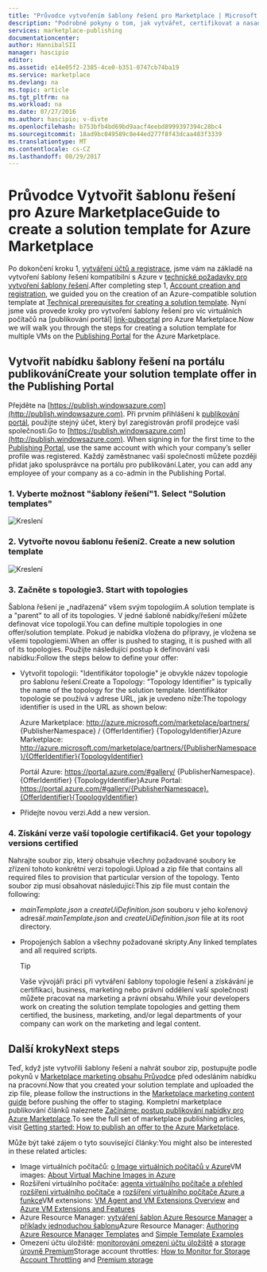 ```yaml
---
title: "Průvodce vytvořením šablony řešení pro Marketplace | Microsoft Docs"
description: "Podrobné pokyny o tom, jak vytvářet, certifikovat a nasadit šablonu více virtuálních počítačů bitové kopie řešení pro zakoupit na webu Azure Marketplace."
services: marketplace-publishing
documentationcenter: 
author: HannibalSII
manager: hascipio
editor: 
ms.assetid: e14e05f2-2385-4ce0-b351-0747cb74ba19
ms.service: marketplace
ms.devlang: na
ms.topic: article
ms.tgt_pltfrm: na
ms.workload: na
ms.date: 07/27/2016
ms.author: hascipio; v-divte
ms.openlocfilehash: b753bfb4bd69bd9aacf4eebd8999397394c28bc4
ms.sourcegitcommit: 18ad9bc049589c8e44ed277f8f43dcaa483f3339
ms.translationtype: MT
ms.contentlocale: cs-CZ
ms.lasthandoff: 08/29/2017
---
```

# <a name="guide-to-create-a-solution-template-for-azure-marketplace"></a><span data-ttu-id="0f3e1-103">Průvodce Vytvořit šablonu řešení pro Azure Marketplace</span><span class="sxs-lookup"><span data-stu-id="0f3e1-103">Guide to create a solution template for Azure Marketplace</span></span>
<span data-ttu-id="0f3e1-104">Po dokončení kroku 1, [vytváření účtů a registrace][link-acct-creation], jsme vám na základě na vytvoření šablony řešení kompatibilní s Azure v [technické požadavky pro vytvoření šablony řešení](marketplace-publishing-solution-template-creation-prerequisites.md).</span><span class="sxs-lookup"><span data-stu-id="0f3e1-104">After completing step 1, [Account creation and registration][link-acct-creation], we guided you on the creation of an Azure-compatible solution template at [Technical prerequisites for creating a solution template](marketplace-publishing-solution-template-creation-prerequisites.md).</span></span> <span data-ttu-id="0f3e1-105">Nyní jsme vás provede kroky pro vytvoření šablony řešení pro víc virtuálních počítačů na [publikování portál] [ link-pubportal] pro Azure Marketplace.</span><span class="sxs-lookup"><span data-stu-id="0f3e1-105">Now we will walk you through the steps for creating a solution template for multiple VMs on the [Publishing Portal][link-pubportal] for the Azure Marketplace.</span></span>

## <a name="create-your-solution-template-offer-in-the-publishing-portal"></a><span data-ttu-id="0f3e1-106">Vytvořit nabídku šablony řešení na portálu publikování</span><span class="sxs-lookup"><span data-stu-id="0f3e1-106">Create your solution template offer in the Publishing Portal</span></span>
<span data-ttu-id="0f3e1-107">Přejděte na [https://publish.windowsazure.com](http://publish.windowsazure.com). Při prvním přihlášení k [publikování portál](https://publish.windowsazure.com/), použijte stejný účet, který byl zaregistrován profil prodejce vaší společnosti.</span><span class="sxs-lookup"><span data-stu-id="0f3e1-107">Go to  [https://publish.windowsazure.com](http://publish.windowsazure.com). When signing in for the first time to the [Publishing Portal](https://publish.windowsazure.com/), use the same account with which your company’s seller profile was registered.</span></span> <span data-ttu-id="0f3e1-108">Každý zaměstnanec vaší společnosti můžete později přidat jako spolusprávce na portálu pro publikování.</span><span class="sxs-lookup"><span data-stu-id="0f3e1-108">Later, you can add any employee of your company as a co-admin in the Publishing Portal.</span></span>

### <a name="1-select-solution-templates"></a><span data-ttu-id="0f3e1-109">1. Vyberte možnost "šablony řešení"</span><span class="sxs-lookup"><span data-stu-id="0f3e1-109">1. Select "Solution templates"</span></span>
  ![Kreslení][img-pubportal-menu-sol-templ]

### <a name="2-create-a-new-solution-template"></a><span data-ttu-id="0f3e1-111">2. Vytvořte novou šablonu řešení</span><span class="sxs-lookup"><span data-stu-id="0f3e1-111">2. Create a new solution template</span></span>
  ![Kreslení][img-pubportal-sol-templ-new]

### <a name="3-start-with-topologies"></a><span data-ttu-id="0f3e1-113">3. Začněte s topologie</span><span class="sxs-lookup"><span data-stu-id="0f3e1-113">3. Start with topologies</span></span>
<span data-ttu-id="0f3e1-114">Šablona řešení je „nadřazená“ všem svým topologiím.</span><span class="sxs-lookup"><span data-stu-id="0f3e1-114">A solution template is a "parent" to all of its topologies.</span></span> <span data-ttu-id="0f3e1-115">V jedné šabloně nabídky/řešení můžete definovat více topologií.</span><span class="sxs-lookup"><span data-stu-id="0f3e1-115">You can define multiple topologies in one offer/solution template.</span></span> <span data-ttu-id="0f3e1-116">Pokud je nabídka vložena do přípravy, je vložena se všemi topologiemi.</span><span class="sxs-lookup"><span data-stu-id="0f3e1-116">When an offer is pushed to staging, it is pushed with all of its topologies.</span></span> <span data-ttu-id="0f3e1-117">Použijte následující postup k definování vaši nabídku:</span><span class="sxs-lookup"><span data-stu-id="0f3e1-117">Follow the steps below to define your offer:</span></span>     

* <span data-ttu-id="0f3e1-118">Vytvořit topologii: "Identifikátor topologie" je obvykle název topologie pro šablonu řešení.</span><span class="sxs-lookup"><span data-stu-id="0f3e1-118">Create a Topology: “Topology Identifier” is typically the name of the topology for the solution template.</span></span> <span data-ttu-id="0f3e1-119">Identifikátor topologie se používá v adrese URL, jak je uvedeno níže:</span><span class="sxs-lookup"><span data-stu-id="0f3e1-119">The topology identifier is used in the URL as shown below:</span></span>

  <span data-ttu-id="0f3e1-120">Azure Marketplace: http://azure.microsoft.com/marketplace/partners/ {PublisherNamespace} / {OfferIdentifier} {TopologyIdentifier}</span><span class="sxs-lookup"><span data-stu-id="0f3e1-120">Azure Marketplace: http://azure.microsoft.com/marketplace/partners/{PublisherNamespace}/{OfferIdentifier}{TopologyIdentifier}</span></span>

  <span data-ttu-id="0f3e1-121">Portál Azure: https://portal.azure.com/#gallery/ {PublisherNamespace}. {OfferIdentifier} {TopologyIdentifier}</span><span class="sxs-lookup"><span data-stu-id="0f3e1-121">Azure Portal: https://portal.azure.com/#gallery/{PublisherNamespace}.{OfferIdentifier}{TopologyIdentifier}</span></span>
* <span data-ttu-id="0f3e1-122">Přidejte novou verzi.</span><span class="sxs-lookup"><span data-stu-id="0f3e1-122">Add a new version.</span></span>

### <a name="4-get-your-topology-versions-certified"></a><span data-ttu-id="0f3e1-123">4. Získání verze vaší topologie certifikaci</span><span class="sxs-lookup"><span data-stu-id="0f3e1-123">4. Get your topology versions certified</span></span>
<span data-ttu-id="0f3e1-124">Nahrajte soubor zip, který obsahuje všechny požadované soubory ke zřízení tohoto konkrétní verzi topologii.</span><span class="sxs-lookup"><span data-stu-id="0f3e1-124">Upload a zip file that contains all required files to provision that particular version of the topology.</span></span> <span data-ttu-id="0f3e1-125">Tento soubor zip musí obsahovat následující:</span><span class="sxs-lookup"><span data-stu-id="0f3e1-125">This zip file must contain the following:</span></span>

* <span data-ttu-id="0f3e1-126">*mainTemplate.json* a *createUiDefinition.json* souboru v jeho kořenový adresář.</span><span class="sxs-lookup"><span data-stu-id="0f3e1-126">*mainTemplate.json* and *createUiDefinition.json* file at its root directory.</span></span>
* <span data-ttu-id="0f3e1-127">Propojených šablon a všechny požadované skripty.</span><span class="sxs-lookup"><span data-stu-id="0f3e1-127">Any linked templates and all required scripts.</span></span>

  > [!TIP]
  > <span data-ttu-id="0f3e1-128">Vaše vývojáři práci při vytváření šablony topologie řešení a získávání je certifikaci, business, marketing nebo právní oddělení vaší společnosti můžete pracovat na marketing a právní obsahu.</span><span class="sxs-lookup"><span data-stu-id="0f3e1-128">While your developers work on creating the solution template topologies and getting them certified, the business, marketing, and/or legal departments of your company can work on the marketing and legal content.</span></span>
  >
  >

## <a name="next-steps"></a><span data-ttu-id="0f3e1-129">Další kroky</span><span class="sxs-lookup"><span data-stu-id="0f3e1-129">Next steps</span></span>
<span data-ttu-id="0f3e1-130">Teď, když jste vytvořili šablony řešení a nahrát soubor zip, postupujte podle pokynů v [Marketplace marketing obsahu Průvodce](marketplace-publishing-push-to-staging.md) před odesláním nabídku na pracovní.</span><span class="sxs-lookup"><span data-stu-id="0f3e1-130">Now that you created your solution template and uploaded the zip file, please follow the instructions in the [Marketplace marketing content guide](marketplace-publishing-push-to-staging.md) before pushing the offer to staging.</span></span> <span data-ttu-id="0f3e1-131">Kompletní marketplace publikování článků naleznete [Začínáme: postup publikování nabídky pro Azure Marketplace](marketplace-publishing-getting-started.md).</span><span class="sxs-lookup"><span data-stu-id="0f3e1-131">To see the full set of marketplace publishing articles, visit [Getting started: How to publish an offer to the Azure Marketplace](marketplace-publishing-getting-started.md).</span></span>

<span data-ttu-id="0f3e1-132">Může být také zájem o tyto související články:</span><span class="sxs-lookup"><span data-stu-id="0f3e1-132">You might also be interested in these related articles:</span></span>

* <span data-ttu-id="0f3e1-133">Image virtuálních počítačů: [o Image virtuálních počítačů v Azure](https://msdn.microsoft.com/library/azure/dn790290.aspx)</span><span class="sxs-lookup"><span data-stu-id="0f3e1-133">VM images: [About Virtual Machine Images in Azure](https://msdn.microsoft.com/library/azure/dn790290.aspx)</span></span>
* <span data-ttu-id="0f3e1-134">Rozšíření virtuálního počítače: [agenta virtuálního počítače a přehled rozšíření virtuálního počítače](https://msdn.microsoft.com/library/azure/dn832621.aspx) a [rozšíření virtuálního počítače Azure a funkce](https://msdn.microsoft.com/library/azure/dn606311.aspx)</span><span class="sxs-lookup"><span data-stu-id="0f3e1-134">VM extensions: [VM Agent and VM Extensions Overview](https://msdn.microsoft.com/library/azure/dn832621.aspx) and [Azure VM Extensions and Features](https://msdn.microsoft.com/library/azure/dn606311.aspx)</span></span>
* <span data-ttu-id="0f3e1-135">Azure Resource Manager: [vytváření šablon Azure Resource Manager](../azure-resource-manager/resource-group-authoring-templates.md) a [příklady jednoduchou šablonu](https://github.com/rjmax/ArmExamples)</span><span class="sxs-lookup"><span data-stu-id="0f3e1-135">Azure Resource Manager: [Authoring Azure Resource Manager Templates](../azure-resource-manager/resource-group-authoring-templates.md) and [Simple Template Examples](https://github.com/rjmax/ArmExamples)</span></span>
* <span data-ttu-id="0f3e1-136">Omezení účtu úložiště: [monitorování omezení účtu úložiště](http://blogs.msdn.com/b/mast/archive/2014/08/02/how-to-monitor-for-storage-account-throttling.aspx) a [storage úrovně Premium](../storage/common/storage-premium-storage.md#scalability-and-performance-targets)</span><span class="sxs-lookup"><span data-stu-id="0f3e1-136">Storage account throttles: [How to Monitor for Storage Account Throttling](http://blogs.msdn.com/b/mast/archive/2014/08/02/how-to-monitor-for-storage-account-throttling.aspx) and [Premium storage](../storage/common/storage-premium-storage.md#scalability-and-performance-targets)</span></span>

[img-pubportal-menu-sol-templ]:media/marketplace-publishing-solution-template-creation/pubportal-menu-solution-templates.png
[img-pubportal-sol-templ-new]:media/marketplace-publishing-solution-template-creation/pubportal-solution-template-new.png
[link-acct-creation]:marketplace-publishing-accounts-creation-registration.md
[link-pubportal]:https://publish.windowsazure.com

